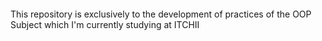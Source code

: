 
<p style="align-items:center; text-align:center;"><img source="https://1000marcas.net/wp-content/uploads/2020/11/Java-logo.png" style="width:200px;"/></p>


This repository is exclusively to the development of practices of the OOP Subject which I'm currently studying at ITCHII
